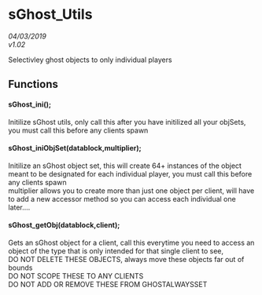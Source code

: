 # sGhost_Utils
*04/03/2019*  
*v1.02*


Selectivley ghost objects to only individual players

## Functions

#### sGhost_ini();
Initilize sGhost utils, only call this after you have initilized all your objSets, you must call this before any clients spawn
#### sGhost_iniObjSet(datablock,multiplier);
Initilize an sGhost object set, this will create 64+ instances of the object meant to be designated for each individual player, you must call this before any clients spawn  
multiplier allows you to create more than just one object per client, will have to add a new accessor method so you can access each individual one later....
#### sGhost_getObj(datablock,client);
Gets an sGhost object for a client, call this everytime you need to access an object of the type that is only intended for that single client to see,  
DO NOT DELETE THESE OBJECTS, always move these objects far out of bounds  
DO NOT SCOPE THESE TO ANY CLIENTS  
DO NOT ADD OR REMOVE THESE FROM GHOSTALWAYSSET